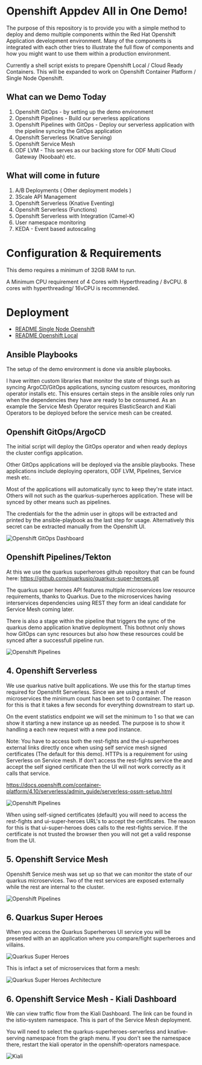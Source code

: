 ﻿# Openshift Appdev All in One Demo!

The purpose of this repository is to provide you with a simple method to deploy and demo multiple components within the Red Hat Openshift Application development environment. Many of the components is integrated with each other tries to illustrate the full flow of components and how you might want to use them within a production environment.

Currently a shell script exists to prepare Openshift Local / Cloud Ready Containers. This will be expanded to work on Openshift Container Platform / Single Node Openshift.

## What can we Demo Today

1. Openshift GitOps - by setting up the demo environment
2. Openshift Pipelines - Build our serverless applications
3. Openshift Pipelines with GitOps - Deploy our serverless application with the pipeline syncing the GitOps application
4. Openshift Serverless (Knative Serving)
5. Openshift Service Mesh
6. ODF LVM - This serves as our backing store for ODF Multi Cloud Gateway (Noobaah) etc.

## What will come in future  

1. A/B Deployments ( Other deployment models )
2. 3Scale API Management
3. Openshift Serverless (Knative Eventing)
4. Openshift Serverless (Functions)
5. Openshift Serverless with Integration (Camel-K)
6. User namespace monitoring
7. KEDA - Event based autoscaling

# Configuration & Requirements

This demo requires a minimum of 32GB RAM to run.

A Minimum CPU requirement of 4 Cores with Hyperthreading / 8vCPU. 8 cores with hyperthreading/ 16vCPU is recommended.

# Deployment

- [README Single Node Openshift](README-SNO.md)
- [README Openshift Local](README-CRC.md)

## Ansible Playbooks

  The setup of the demo environment is done via ansible playbooks.

  I have written custom libraries that monitor the state of things such as syncing ArgoCD/GitOps applications, syncing custom resources, monitoring operator installs etc. This ensures certain steps in the ansible roles only run when the dependencies they have are ready to be consumed. As an example the Service Mesh Operator requires ElasticSearch and Kiali Operators to be deployed before the service mesh can be created.

## Openshift GitOps/ArgoCD

  The initial script will deploy the GitOps operator and when ready deploys the cluster configs application. 

  Other GitOps applications will be deployed via the ansible playbooks. These applications include deploying operators, ODF LVM, Pipelines, Service mesh etc.

  Most of the applications will automatically sync to keep they're state intact. Others will not such as the quarkus-superheroes application. These will be synced by other means such as pipelines.

  The credentials for the the admin user in gitops will be extracted and printed by the ansible-playbook as the last step for usage. Alternatively this secret can be extracted manually from the Openshift UI.

  ![Openshift GitOps Dashboard](images/1-ocp-gitops.png)

## Openshift Pipelines/Tekton

  At this we use the quarkus superheroes github repository that can be found here: https://github.com/quarkusio/quarkus-super-heroes.git

  The quarkus super heroes API features multiple microservices low resource requirements, thanks to Quarkus. Due to the microservices having interservices dependencies using REST they form an ideal candidate for Service Mesh coming later.

  There is also a stage within the pipeline that triggers the sync of the quarkus demo application knative deployment. This bothnot only shows how GitOps can sync resources but also how these resources could be synced after a successfull pipeline run.

  ![Openshift Pipelines](images/2-openshift-pipelines.png)

## 4. Openshift Serverless

  We use quarkus native built applications. We use this for the startup times required for Openshfit Serverless. Since we are using a mesh of microservices the minimum count has been set to 0 container. The reason for this is that it takes a few seconds for everything downstream to start up.

  On the event statistics endpoint we will set the minimum to 1 so that we can show it starting a new instance up as needed. The purpose is to show it handling a each new request with a new pod instance.

  Note: You have to access both the rest-fights and the ui-superheroes external links directly once when using self service mesh signed certificates (The default for this demo). HTTPs is a requirement for using Serverless on Service mesh. If don't access the rest-fights service the and accept the self signed certificate then the UI will not work correctly as it calls that service.

  https://docs.openshift.com/container-platform/4.10/serverless/admin_guide/serverless-ossm-setup.html

  ![Openshift Pipelines](images/3-openshift-serverless.png)

  When using self-signed certificates (default) you will need to access the rest-fights and ui-super-heroes URL's to accept the certificates. The reason for this is that ui-super-heroes does calls to the rest-fights service. If the certificate is not trusted the browser then you will not get a valid response from the UI.

## 5. Openshift Service Mesh

  Openshift Service mesh was set up so that we can monitor the state of our quarkus microservices. Two of the rest services are exposed externally while the rest are internal to the cluster.

  ![Openshift Pipelines](images/4-openshift-service-mesh.png)

## 6. Quarkus Super Heroes

When you access the Quarkus Superheroes UI service you will be presented with an an application where you compare/fight superheroes and villains.

![Quarkus Super Heroes](images/5-quarkus-super-heroes.png)

This is infact a set of microservices that form a mesh:

![Quarkus Super Heroes Architecture](https://github.com/quarkusio/quarkus-super-heroes/blob/main/images/application-architecture.png)


## 6. Openshift Service Mesh - Kiali Dashboard

We can view traffic flow from the Kiali Dashboard. The link can be found in the istio-system namespace. This is part of the Service Mesh deployment.

You will need to select the quarkus-superheroes-serverless and knative-serving namespace from the graph menu. If you don't see the namespace there, restart the kiali operator in the openshift-operators namespace.

![Kiali](images/6-kiali-dashboard.png)
